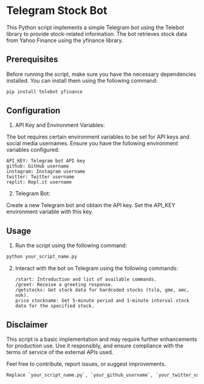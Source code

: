 # Telegram Stock Bot

This Python script implements a simple Telegram bot using the Telebot library to provide stock-related information. The bot retrieves stock data from Yahoo Finance using the yfinance library.

## Prerequisites

Before running the script, make sure you have the necessary dependencies installed. You can install them using the following command:

```bash
pip install telebot yfinance
```

## Configuration
1. API Key and Environment Variables:

The bot requires certain environment variables to be set for API keys and social media usernames. Ensure you have the following environment variables configured:
    
    API_KEY: Telegram bot API key
    github: GitHub username
    instagram: Instagram username
    twitter: Twitter username
    replit: Repl.it username

2. Telegram Bot:

Create a new Telegram bot and obtain the API key. Set the API_KEY environment variable with this key.

## Usage
1. Run the script using the following command:
```bash
python your_script_name.py 
```
2. Interact with the bot on Telegram using the following commands:
    ```
    /start: Introduction and list of available commands.
    /greet: Receive a greeting response.
    /getstocks: Get stock data for hardcoded stocks (tsla, gme, amc, nok).
    price stockname: Get 5-minute period and 1-minute interval stock data for the specified stock.
    ```
## Disclaimer
This script is a basic implementation and may require further enhancements for production use. Use it responsibly, and ensure compliance with the terms of service of the external APIs used.

Feel free to contribute, report issues, or suggest improvements.

```bash 
Replace `your_script_name.py`, `your_github_username`, `your_twitter_username`, `your_instagram_username`, and `your_replit_username` with appropriate values. Additionally, include relevant links to your social media profiles in the README.
```